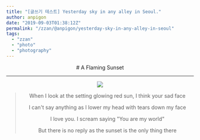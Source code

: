 ```yaml
---
title: "[글쓰기 테스트] Yesterday sky in any alley in Seoul."
author: anpigon
date: "2019-09-03T01:38:12Z"
permalink: "/zzan/@anpigon/yesterday-sky-in-any-alley-in-seoul"
tags:
  - "zzan"
  - "photo"
  - "photography"
---
```

<center>
# A Flaming Sunset

***

![](https://cdn.steemitimages.com/DQmb89yMcbTaQuZnjEqPW1BNZXC5fdcs7gLioZNDYTZEGud/photo_2019-09-03％2010.14.00.jpeg)

> When I look at the setting glowing red sun, I think your sad face
>
> I can't say anything as I lower my head with tears down my face
>
> I love you. I scream saying "You are my world"
>
> But there is no reply as the sunset is the only thing there

</center>